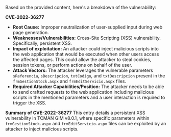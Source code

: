 Based on the provided content, here's a breakdown of the vulnerability:

**CVE-2022-36277**

*   **Root Cause:** Improper neutralization of user-supplied input during web page generation.
*   **Weaknesses/Vulnerabilities:** Cross-Site Scripting (XSS) vulnerability. Specifically, persistent XSS.
*  **Impact of exploitation:** An attacker could inject malicious scripts into the web application that would be executed when other users access the affected pages. This could allow the attacker to steal cookies, session tokens, or perform actions on behalf of the user.
*   **Attack Vectors:** The attacker leverages the vulnerable parameters `sReferencia`, `sDescripcion`, `txtCodigo`, and `txtDescripcion` present in the `frmGestionStock.aspx` and `frmEditServicio.aspx` files.
*   **Required Attacker Capabilities/Position:** The attacker needs to be able to send crafted requests to the web application including malicious scripts in the mentioned parameters and a user interaction is required to trigger the XSS.

**Summary of CVE-2022-36277**
This entry details a persistent XSS vulnerability in TCMAN GIM v8.0.1, where specific parameters within `frmGestionStock.aspx` and `frmEditServicio.aspx` files can be exploited by an attacker to inject malicious scripts.